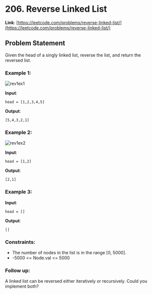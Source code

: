 # 206. Reverse Linked List

**Link**: [https://leetcode.com/problems/reverse-linked-list/](https://leetcode.com/problems/reverse-linked-list/)

## Problem Statement

Given the head of a singly linked list, reverse the list, and return the reversed list.

### Example 1:
![rev1ex1](https://github.com/user-attachments/assets/1e0aefb7-ff32-4792-988d-2ccc3ac0717c)

**Input**: 
```
head = [1,2,3,4,5]
```
**Output**: 
```
[5,4,3,2,1]
```

### Example 2:
![rev1ex2](https://github.com/user-attachments/assets/aa2cf29e-66a6-4cfc-ae65-fdccc6e9940a)

**Input**: 
```
head = [1,2]
```
**Output**: 
```
[2,1]
```

### Example 3:

**Input**: 
```
head = []
```
**Output**: 
```
[]
```

### Constraints:

- The number of nodes in the list is in the range [0, 5000].
- -5000 <= Node.val <= 5000

### Follow up:

A linked list can be reversed either iteratively or recursively. Could you implement both?
